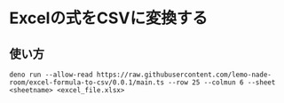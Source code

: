 # Excelの式をCSVに変換する

## 使い方

```shell
deno run --allow-read https://raw.githubusercontent.com/lemo-nade-room/excel-formula-to-csv/0.0.1/main.ts --row 25 --colmun 6 --sheet <sheetname> <excel_file.xlsx>  
```